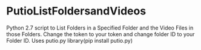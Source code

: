 # PutioListFoldersandVideos
Python 2.7 script to List Folders in a Specified Folder and the Video Files in those Folders.
Change the token to your token and change folder ID to your Folder ID.
Uses putio.py library(pip install putio.py) 
